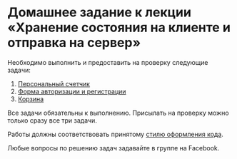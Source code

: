 # Домашнее задание к лекции «Хранение состояния на клиенте и отправка на сервер»

Необходимо выполнить и предоставить на проверку следующие задачи:

1. [Персональный счетчик](./counter/)
2. [Форма авторизации и регистрации](./sign-in-form/)
3. [Корзина](./cart/)

Все задачи обязательны к выполнению. Присылать на проверку можно только сразу все три задачи.

Работы должны соответствовать принятому [стилю оформления кода](https://github.com/netology-code/codestyle).

Любые вопросы по решению задач задавайте в группе на Facebook.
